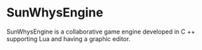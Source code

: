 # SunWhysEngine
SunWhysEngine is a collaborative game engine developed in C ++ supporting Lua and having a graphic editor.
